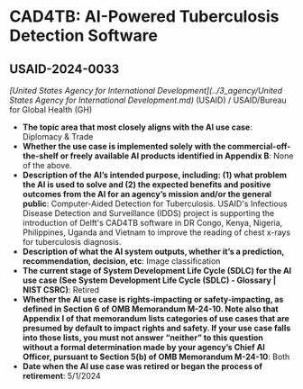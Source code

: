 # CAD4TB: AI-Powered Tuberculosis Detection Software
## USAID-2024-0033
_[United States Agency for International Development](../3_agency/United States Agency for International Development.md)_ (USAID) / USAID/Bureau for Global Health (GH)


+ **The topic area that most closely aligns with the AI use case**: Diplomacy & Trade
+ **Whether the use case is implemented solely with the commercial-off-the-shelf or freely available AI products identified in Appendix B**: None of the above.
+ **Description of the AI’s intended purpose, including: (1) what problem the AI is used to solve and (2) the expected benefits and positive outcomes from the AI for an agency’s mission and/or the general public**: Computer-Aided Detection for Tuberculosis. USAID's Infectious Disease Detection and Surveillance (IDDS) project is supporting the introduction of Delft's CAD4TB software in DR Congo, Kenya, Nigeria, Philippines, Uganda and Vietnam to improve the reading of chest x-rays for tuberculosis diagnosis.
+ **Description of what the AI system outputs, whether it’s a prediction, recommendation, decision, etc**: Image classification
+ **The current stage of System Development Life Cycle (SDLC) for the AI use case (See System Development Life Cycle (SDLC) - Glossary | NIST CSRC)**: Retired
+ **Whether the AI use case is rights-impacting or safety-impacting, as defined in Section 6 of OMB Memorandum M-24-10. Note also that Appendix I of that memorandum lists categories of use cases that are presumed by default to impact rights and safety. If your use case falls into those lists, you must not answer “neither” to this question without a formal determination made by your agency’s Chief AI Officer, pursuant to Section 5(b) of OMB Memorandum M-24-10**: Both
+ **Date when the AI use case was retired or began the process of retirement**: 5/1/2024